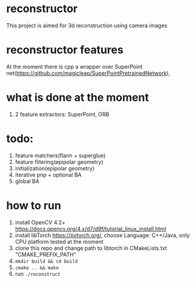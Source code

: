 
# reconstructor

This project is aimed for 3d reconstruction using camera images

# reconstructor features

At the moment there is cpp a wrapper over SuperPoint net(https://github.com/magicleap/SuperPointPretrainedNetwork), 

# what is done at the moment

1. 2 feature extractors: SuperPoint, ORB

# todo:

1. feature matchers(flann + superglue)
2. feature filtering(epipolar geometry)
3. initialization(epipolar geometry)
4. iterative pnp + optional BA
5. global BA


# how to run

1. install OpenCV 4.2+  https://docs.opencv.org/4.x/d7/d9f/tutorial_linux_install.html
2. install libTorch https://pytorch.org/, choose Language: C++/Java, only CPU platform tested at the moment
3. clone this repo and change path to libtorch in CMakeLists.txt "CMAKE_PREFIX_PATH"
4. `mkdir build && cd build`
5. `cmake .. && make`
6. run `./reconstruct`



